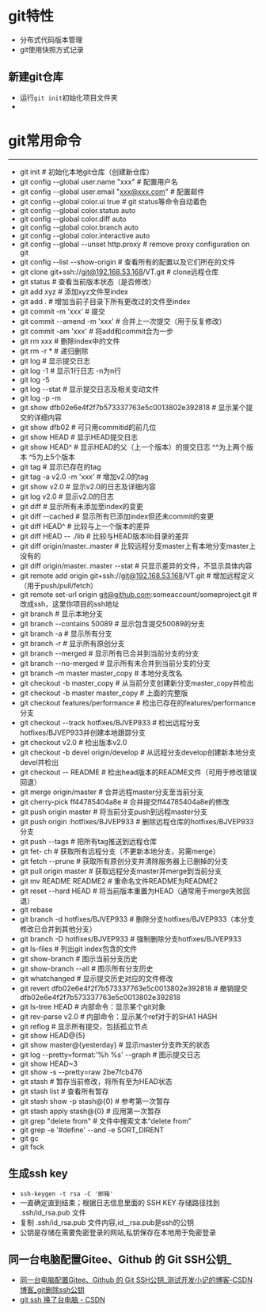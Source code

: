 # git特性
-  分布式代码版本管理
- git使用快照方式记录 
## 新建git仓库
- 运行`git init`初始化项目文件夹
- 
# git常用命令
---
- git init                                                  # 初始化本地git仓库（创建新仓库）
- git config --global user.name "xxx"                       # 配置用户名
- git config --global user.email "xxx@xxx.com"              # 配置邮件
- git config --global color.ui true                         # git status等命令自动着色
- git config --global color.status auto
- git config --global color.diff auto
- git config --global color.branch auto
- git config --global color.interactive auto
- git config --global --unset http.proxy                    # remove  proxy configuration on git
- git config --list --show-origin   # 查看所有的配置以及它们所在的文件
- git clone git+ssh://git@192.168.53.168/VT.git             # clone远程仓库
- git status                                                # 查看当前版本状态（是否修改）
- git add xyz                                               # 添加xyz文件至index
- git add .                                                 # 增加当前子目录下所有更改过的文件至index
- git commit -m 'xxx'                                       # 提交
- git commit --amend -m 'xxx'                               # 合并上一次提交（用于反复修改）
- git commit -am 'xxx'                                      # 将add和commit合为一步
- git rm xxx                                                # 删除index中的文件
- git rm -r *                                               # 递归删除
- git log                                                   # 显示提交日志
- git log -1                                                # 显示1行日志 -n为n行
- git log -5
- git log --stat                                            # 显示提交日志及相关变动文件
- git log -p -m
- git show dfb02e6e4f2f7b573337763e5c0013802e392818         # 显示某个提交的详细内容
- git show dfb02                                            # 可只用commitid的前几位
- git show HEAD                                             # 显示HEAD提交日志
- git show HEAD^                                            # 显示HEAD的父（上一个版本）的提交日志 ^^为上两个版本 ^5为上5个版本
- git tag                                                   # 显示已存在的tag
- git tag -a v2.0 -m 'xxx'                                  # 增加v2.0的tag
- git show v2.0                                             # 显示v2.0的日志及详细内容
- git log v2.0                                              # 显示v2.0的日志
- git diff                                                  # 显示所有未添加至index的变更
- git diff --cached                                         # 显示所有已添加index但还未commit的变更
- git diff HEAD^                                            # 比较与上一个版本的差异
- git diff HEAD -- ./lib                                    # 比较与HEAD版本lib目录的差异
- git diff origin/master..master                            # 比较远程分支master上有本地分支master上没有的
- git diff origin/master..master --stat                     # 只显示差异的文件，不显示具体内容
- git remote add origin git+ssh://git@192.168.53.168/VT.git # 增加远程定义（用于push/pull/fetch）
- git remote set-url origin  git@github.com:someaccount/someproject.git     # 改成ssh，这里你项目的ssh地址
- git branch                                                # 显示本地分支
- git branch --contains 50089                               # 显示包含提交50089的分支
- git branch -a                                             # 显示所有分支
- git branch -r                                             # 显示所有原创分支
- git branch --merged                                       # 显示所有已合并到当前分支的分支
- git branch --no-merged                                    # 显示所有未合并到当前分支的分支
- git branch -m master master_copy                          # 本地分支改名
- git checkout -b master_copy                               # 从当前分支创建新分支master_copy并检出
- git checkout -b master master_copy                        # 上面的完整版
- git checkout features/performance                         # 检出已存在的features/performance分支
- git checkout --track hotfixes/BJVEP933                    # 检出远程分支hotfixes/BJVEP933并创建本地跟踪分支
- git checkout v2.0                                         # 检出版本v2.0
- git checkout -b devel origin/develop                      # 从远程分支develop创建新本地分支devel并检出
- git checkout -- README                                    # 检出head版本的README文件（可用于修改错误回退）
- git merge origin/master                                   # 合并远程master分支至当前分支
- git cherry-pick ff44785404a8e                             # 合并提交ff44785404a8e的修改
- git push origin master                                    # 将当前分支push到远程master分支
- git push origin :hotfixes/BJVEP933                        # 删除远程仓库的hotfixes/BJVEP933分支
- git push --tags                                           # 把所有tag推送到远程仓库
- git fet- ch                                                 # 获取所有远程分支（不更新本地分支，另需merge）
- git fetch --prune                                         # 获取所有原创分支并清除服务器上已删掉的分支
- git pull origin master                                    # 获取远程分支master并merge到当前分支
- git mv README README2                                     # 重命名文件README为README2
- git reset --hard HEAD                                     # 将当前版本重置为HEAD（通常用于merge失败回退）
- git rebase
- git branch -d hotfixes/BJVEP933                           # 删除分支hotfixes/BJVEP933（本分支修改已合并到其他分支）
- git branch -D hotfixes/BJVEP933                           # 强制删除分支hotfixes/BJVEP933
- git ls-files                                              # 列出git index包含的文件
- git show-branch                                           # 图示当前分支历史
- git show-branch --all                                     # 图示所有分支历史
- git whatchanged                                           # 显示提交历史对应的文件修改
- git revert dfb02e6e4f2f7b573337763e5c0013802e392818       # 撤销提交dfb02e6e4f2f7b573337763e5c0013802e392818
- git ls-tree HEAD                                          # 内部命令：显示某个git对象
- git rev-parse v2.0                                        # 内部命令：显示某个ref对于的SHA1 HASH
- git reflog                                                # 显示所有提交，包括孤立节点
- git show HEAD@{5}
- git show master@{yesterday}                               # 显示master分支昨天的状态
- git log --pretty=format:'%h %s' --graph                   # 图示提交日志
- git show HEAD~3
- git show -s --pretty=raw 2be7fcb476
- git stash                                                 # 暂存当前修改，将所有至为HEAD状态
- git stash list                                            # 查看所有暂存
- git stash show -p stash@{0}                               # 参考第一次暂存
- git stash apply stash@{0}                                 # 应用第一次暂存
- git grep "delete from"                                    # 文件中搜索文本“delete from”
- git grep -e '#define' --and -e SORT_DIRENT
- git gc
- git fsck


## 生成ssh key
- `ssh-keygen -t rsa -C '邮箱'` 
- 一直确定直到结束；根据日志信息里面的 SSH KEY 存储路径找到 .ssh/id_rsa.pub 文件
- 复制 .ssh/id_rsa.pub 文件内容,id__rsa.pub是ssh的公钥
- 公钥是存储在需要免密登录的网站,私钥保存在本地用于免密登录
## 同一台电脑配置Gitee、Github 的 Git SSH公钥_
- [同一台电脑配置Gitee、Github 的 Git SSH公钥_测试开发小记的博客-CSDN博客_git删除ssh公钥](https://blog.csdn.net/u010698107/article/details/113485131?utm_medium=distribute.pc_aggpage_search_result.none-task-blog-2~aggregatepage~first_rank_ecpm_v1~rank_v31_ecpm-3-113485131-null-null.pc_agg_new_rank&utm_term=git+ssh+%E6%8D%A2%E4%BA%86%E5%8F%B0%E7%94%B5%E8%84%91&spm=1000.2123.3001.4430)
- [git ssh 换了台电脑 - CSDN](https://www.csdn.net/tags/OtDaYg1sMTE1NjctYmxvZwO0O0OO0O0O.html)